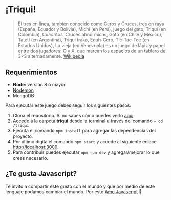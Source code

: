 # ¡Triqui!

> El tres en línea, también conocido como Ceros y Cruces, tres en raya (España, Ecuador y Bolivia), Michi (en Perú), juego del gato, Triqui (en Colombia), Cuadritos, Cruces abnórmicas, Gato (en Chile y México), Tatetí (en Argentina), Triqui traka, Equis Cero, Tic-Tac-Toe (en Estados Unidos), La vieja (en Venezuela) es un juego de lápiz y papel entre dos jugadores: O y X, que marcan los espacios de un tablero de 3×3 alternadamente. [Wikipedia](https://es.wikipedia.org/wiki/Tres_en_l%C3%ADnea)

## Requerimientos

* **Node:** versión 8 ó mayor
* [Nodemon](https://www.npmjs.com/package/nodemon)
* MongoDB

Para ejecutar este juego debes seguir los siguientes pasos:

1. Clona el repositorio. Si no sabes cómo puedes verlo [aquí](https://git-scm.com/book/es/v1/Fundamentos-de-Git-Obteniendo-un-repositorio-Git#Clonando-un-repositorio-existente).
2. Accede a la carpeta **triqui** desde la terminal a través del comando `~ cd /triqui`
3. Ejecuta el comando `npm install` para agregar las dependencias del proyecto.
4. Por último digita el comando `npm start` y accede al siguiente enlace [http://localhost:3000](http://localhost:3000).
5. Para contribuir puedes ejecutar `npm run dev` y agregar/mejorar lo que creas necesario.

## ¿Te gusta Javascript?

Te invito a compartir este gusto con el mundo y que por medio de este lenguaje podamos cambiar el mundo. Por esto [Amo Javascript](https://twitter.com/Noverflow/status/1086372660978814980) :yellow_heart:
